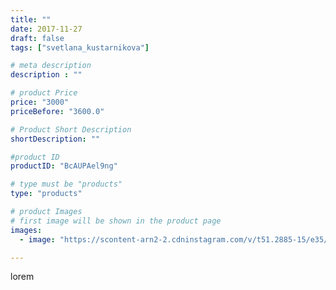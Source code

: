 ```yaml
---
title: ""
date: 2017-11-27
draft: false
tags: ["svetlana_kustarnikova"]

# meta description
description : ""

# product Price
price: "3000"
priceBefore: "3600.0"

# Product Short Description
shortDescription: ""

#product ID
productID: "BcAUPAel9ng"

# type must be "products"
type: "products"

# product Images
# first image will be shown in the product page
images:
  - image: "https://scontent-arn2-2.cdninstagram.com/v/t51.2885-15/e35/24177624_925957244221517_3687508978742329344_n.jpg?se=7&tp=1&_nc_ht=scontent-arn2-2.cdninstagram.com&_nc_cat=105&_nc_ohc=07kdF1e1TFQAX8jZSqP&ccb=7-4&oh=b328892dc48799569f510fecb55e3538&oe=6083F51A&ig_cache_key=MTY1NzQxMzY1NTEwNzk4Mzg0MA%3D%3D.2-ccb7-4"

---
```

lorem
